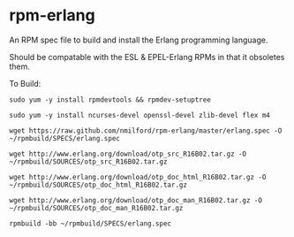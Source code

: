 rpm-erlang
==========

An RPM spec file to build and install the Erlang programming language.

Should be compatable with the ESL & EPEL-Erlang RPMs in that it obsoletes them.

To Build:

`sudo yum -y install rpmdevtools && rpmdev-setuptree`

`sudo yum -y install ncurses-devel openssl-devel zlib-devel flex m4`

`wget https://raw.github.com/nmilford/rpm-erlang/master/erlang.spec -O ~/rpmbuild/SPECS/erlang.spec`

`wget http://www.erlang.org/download/otp_src_R16B02.tar.gz -O ~/rpmbuild/SOURCES/otp_src_R16B02.tar.gz`

`wget http://www.erlang.org/download/otp_doc_html_R16B02.tar.gz -O ~/rpmbuild/SOURCES/otp_doc_html_R16B02.tar.gz`

`wget http://www.erlang.org/download/otp_doc_man_R16B02.tar.gz -O ~/rpmbuild/SOURCES/otp_doc_man_R16B02.tar.gz`

`rpmbuild -bb ~/rpmbuild/SPECS/erlang.spec`
